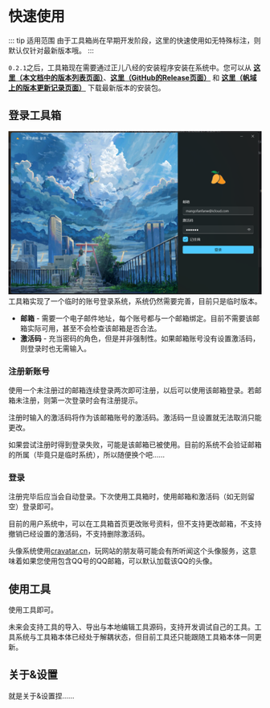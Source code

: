 # 快速使用

::: tip 适用范围
由于工具箱尚在早期开发阶段，这里的快速使用如无特殊标注，则默认仅针对最新版本哦。
:::

`0.2.1`之后，工具箱现在需要通过正儿八经的安装程序安装在系统中。您可以从 **[这里（本文档中的版本列表页面）](/about/version.md)**、**[这里（GitHub的Release页面）](https://github.com/mangofanfan/FanTools2/releases)** 和 **[这里（帆域上的版本更新记录页面）](https://ifanspace.top/2024/08/28/510.html)** 下载最新版本的安装包。

## 登录工具箱
![登录窗口](/images/FanTools_LoginWindow_0.2.2.png)
工具箱实现了一个临时的账号登录系统，系统仍然需要完善，目前只是临时版本。

* **邮箱** - 需要一个电子邮件地址，每个账号都与一个邮箱绑定。目前不需要该邮箱实际可用，甚至不会检查该邮箱是否合法。
* **激活码** - 充当密码的角色，但是并非强制性。如果邮箱账号没有设置激活码，则登录时也无需输入。

### 注册新账号

使用一个未注册过的邮箱连续登录两次即可注册，以后可以使用该邮箱登录。若邮箱未注册，则第一次登录时会有注册提示。

注册时输入的激活码将作为该邮箱账号的激活码。激活码一旦设置就无法取消只能更改。

如果尝试注册时得到登录失败，可能是该邮箱已被使用。目前的系统不会验证邮箱的所属（毕竟只是临时系统），所以随便换个吧……

### 登录

注册完毕后应当会自动登录。下次使用工具箱时，使用邮箱和激活码（如无则留空）登录即可。

目前的用户系统中，可以在工具箱首页更改账号资料，但不支持更改邮箱，不支持撤销已经设置的激活码，不支持删除激活码。

头像系统使用[cravatar.cn](https://cravatar.cn)，玩网站的朋友萌可能会有所听闻这个头像服务，这意味着如果您使用包含QQ号的QQ邮箱，可以默认加载该QQ的头像。

## 使用工具

使用工具即可。

未来会支持工具的导入、导出与本地编辑工具源码，支持开发调试自己的工具。工具系统与工具箱本体已经处于解耦状态，但目前工具还只能跟随工具箱本体一同更新。

## 关于&设置

就是关于&设置捏……

